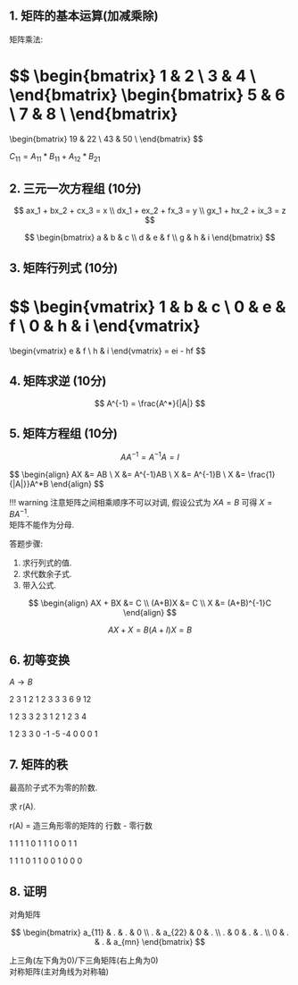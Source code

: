 ## 1. 矩阵的基本运算(加减乘除)

矩阵乘法:  

$$
\begin{bmatrix}
1 & 2 \\
3 & 4 \\
\end{bmatrix}
\begin{bmatrix}
5 & 6 \\
7 & 8 \\
\end{bmatrix}
=
\begin{bmatrix}
19 & 22 \\
43 & 50 \\
\end{bmatrix}
$$

$C_{11} = A_{11} * B_{11} + A_{12} * B_{21}$  

## 2. 三元一次方程组 (10分)

$$
ax_1 + bx_2 + cx_3 = x \\
dx_1 + ex_2 + fx_3 = y \\
gx_1 + hx_2 + ix_3 = z
$$

$$
\begin{bmatrix}
a & b & c \\
d & e & f \\
g & h & i
\end{bmatrix}
$$

## 3. 矩阵行列式 (10分)

$$
\begin{vmatrix}
1 & b & c \\
0 & e & f \\
0 & h & i
\end{vmatrix}
=
\begin{vmatrix}
e & f \\
h & i
\end{vmatrix}
= ei - hf
$$

## 4. 矩阵求逆 (10分)

$$ A^{-1} = \frac{A^*}{|A|} $$

## 5. 矩阵方程组 (10分)

$$ AA^{-1} = A^{-1}A = I $$

$$
\begin{align}
AX &= AB \\
 X &= A^{-1}AB \\
 X &= A^{-1}B \\
 X &= \frac{1}{|A|}}A^*B
\end{align}
$$

!!! warning
    注意矩阵之间相乘顺序不可以对调, 假设公式为 $XA = B$ 可得 $X = BA^{-1}$.  
    矩阵不能作为分母.  

答题步骤:  

1. 求行列式的值.
2. 求代数余子式.
3. 带入公式.

$$
\begin{align}
AX + BX &= C \\
 (A+B)X &= C \\
      X &= (A+B)^{-1}C
\end{align}
$$

$$
AX + X = B
(A + I)X = B
$$

## 6. 初等变换

$A \rightarrow B$

2 3 1  2
1 2 3  3
3 6 9 12

1 2 3 3
2 3 1 2
1 2 3 4

1  2  3  3
0 -1 -5 -4
0  0  0  1

## 7. 矩阵的秩

最高阶子式不为零的阶数.  

求 r(A).  

r(A) = 造三角形零的矩阵的 行数 - 零行数

1 1 1 1
0 1 1 1
0 0 1 1
 
1 1 1
0 1 1
0 0 1
0 0 0

## 8. 证明

对角矩阵

$$
\begin{bmatrix}
a_{11} & . & . & 0 \\
.      & a_{22} & 0 & . \\
.      & 0 & . & . \\
0      & . & . & a_{mn}
\end{bmatrix}
$$

上三角(左下角为0)/下三角矩阵(右上角为0)  
对称矩阵(主对角线为对称轴)  
